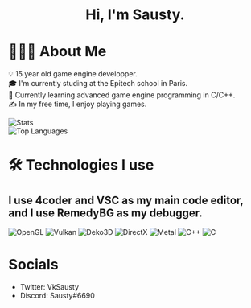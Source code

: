 <h1 align="center">Hi, I'm Sausty.</h1>

# 👨🏻‍💻 About Me

💡  15 year old game engine developper.\
🎓 I'm currently studing at the Epitech school in Paris.\
🌱 Currently learning advanced game engine programming in C/C++.\
✍️  In my free time, I enjoy playing games.

![Stats](https://github-readme-stats-eight-theta.vercel.app/api?username=Sausty&show_icons=true&theme=algolia&include_all_commits=true&count_private=true)\
![Top Languages](https://github-readme-stats-eight-theta.vercel.app/api/top-langs/?username=Sausty&layout=compact&langs_count=8&theme=algolia)

# 🛠 Technologies I use

## I use 4coder and VSC as my main code editor, and I use RemedyBG as my debugger.

![OpenGL](https://img.shields.io/badge/-OpenGL-05122A?style=flat&logo=opengl)
![Vulkan](https://img.shields.io/badge/-Vulkan-05122A?style=flat&logo=vulkan)
![Deko3D](https://img.shields.io/badge/-Deko3D/LibNX-05122A?style=flat&logo=nintendo-switch)
![DirectX](https://img.shields.io/badge/-DirectX-05122A?style=flat&logo=microsoft)
![Metal](https://img.shields.io/badge/-Metal-05122A?style=flat&logo=apple)
![C++](https://img.shields.io/badge/-C++17-05122A?style=flat&logo=c&logoColor=563D7C)
![C](https://img.shields.io/badge/-C99-05122A?style=flat&logo=c&logoColor=563D7C)

# Socials
- Twitter: VkSausty
- Discord: Sausty#6690


